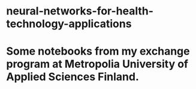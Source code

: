 # neural-networks-for-health-technology-applications
# Some notebooks from my exchange program at Metropolia University of Applied Sciences Finland.
